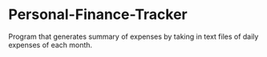 # Personal-Finance-Tracker
Program that generates summary of expenses by taking in text files of daily expenses of each month. 
